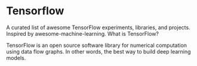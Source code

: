 # Tensorflow
A curated list of awesome TensorFlow experiments, libraries, and projects. Inspired by awesome-machine-learning.
What is TensorFlow?

TensorFlow is an open source software library for numerical computation using data flow graphs. In other words, the best way to build deep learning models.

